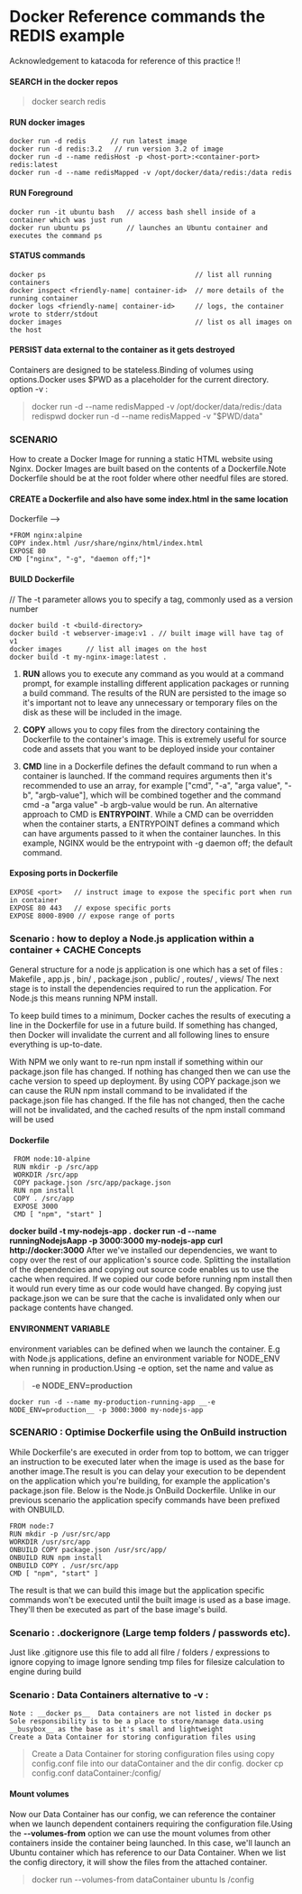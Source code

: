 # Docker Reference commands the REDIS example
 Acknowledgement to katacoda for reference of this practice !!

#### SEARCH in the docker repos
  > docker search redis

#### RUN docker images
  ```
  docker run -d redis      // run latest image
  docker run -d redis:3.2   // run version 3.2 of image
  docker run -d --name redisHost -p <host-port>:<container-port> redis:latest
  docker run -d --name redisMapped -v /opt/docker/data/redis:/data redis
 ```
#### RUN Foreground 
  ```
  docker run -it ubuntu bash   // access bash shell inside of a container which was just run
  docker run ubuntu ps         // launches an Ubuntu container and executes the command ps
  ```
#### STATUS commands
  ```
  docker ps                                     // list all running containers
  docker inspect <friendly-name| container-id>  // more details of the running container
  docker logs <friendly-name| container-id>     // logs, the container wrote to stderr/stdout
  docker images                                 // list os all images on the host
  ```
#### PERSIST data external to the container as it gets destroyed 
  Containers are designed to be stateless.Binding of volumes using options.Docker uses $PWD as a placeholder for the current directory.
  option -v <host-dir>:<container-dir>
  > docker run -d --name redisMapped -v /opt/docker/data/redis:/data redispwd
  > docker run -d --name redisMapped -v "$PWD/data"

### SCENARIO 
How to create a Docker Image for running a static HTML website using Nginx. Docker Images are built based on the contents of a Dockerfile.Note Dockerfile should be at the root folder where other needful files are stored.

#### CREATE a Dockerfile and also have some index.html in the same location
Dockerfile -->
  ```
  *FROM nginx:alpine
  COPY index.html /usr/share/nginx/html/index.html
  EXPOSE 80
  CMD ["nginx", "-g", "daemon off;"]*
  ```
#### BUILD Dockerfile 
  // The -t parameter allows you to specify a tag, commonly used as a version number
  ```
  docker build -t <build-directory>
  docker build -t webserver-image:v1 . // built image will have tag of v1
  docker images      // list all images on the host
  docker build -t my-nginx-image:latest .
  ```
1. __RUN__ <command> allows you to execute any command as you would at a command prompt, for example installing different application packages or running a build command. The results of the RUN are persisted to the image so it's important not to leave any unnecessary or temporary files on the disk as these will be included in the image.

2. __COPY__ <src> <dest> allows you to copy files from the directory containing the Dockerfile to the container's image. This is extremely useful for source code and assets that you want to be deployed inside your container

3. __CMD__ line in a Dockerfile defines the default command to run when a container is launched. If the command requires arguments then it's recommended to use an array, for example ["cmd", "-a", "arga value", "-b", "argb-value"], which will be combined together and the command cmd -a "arga value" -b argb-value would be run.
  An alternative approach to CMD is __ENTRYPOINT__. While a CMD can be overridden when the container starts, a ENTRYPOINT defines a command which can have arguments passed to it when the container launches.
In this example, NGINX would be the entrypoint with -g daemon off; the default command.

#### Exposing ports in Dockerfile 
  ```
  EXPOSE <port>   // instruct image to expose the specific port when run in container
  EXPOSE 80 443   // expose specific ports
  EXPOSE 8000-8900 // expose range of ports
  ```
### Scenario : how to deploy a Node.js application within a container + CACHE Concepts
General structure for a node js application is one which has a set of files :
 Makefile , app.js , bin/ , package.json , public/ , routes/ , views/
 The next stage is to install the dependencies required to run the application. For Node.js this means running NPM install.

To keep build times to a minimum, Docker caches the results of executing a line in the Dockerfile for use in a future build. If something has changed, then Docker will invalidate the current and all following lines to ensure everything is up-to-date.

With NPM we only want to re-run npm install if something within our package.json file has changed. If nothing has changed then we can use the cache version to speed up deployment. By using COPY package.json <dest> we can cause the RUN npm install command to be invalidated if the package.json file has changed. If the file has not changed, then the cache will not be invalidated, and the cached results of the npm install command will be used
 
#### Dockerfile
  ```
   FROM node:10-alpine
   RUN mkdir -p /src/app
   WORKDIR /src/app
   COPY package.json /src/app/package.json
   RUN npm install
   COPY . /src/app
   EXPOSE 3000
   CMD [ "npm", "start" ]
  ```
   __docker build -t my-nodejs-app .__
   __docker run -d --name runningNodejsAapp -p 3000:3000 my-nodejs-app__
   __curl http://docker:3000__
After we've installed our dependencies, we want to copy over the rest of our application's source code. Splitting the installation of the dependencies and copying out source code enables us to use the cache when required.
   If we copied our code before running npm install then it would run every time as our code would have changed. By copying just package.json we can be sure that the cache is invalidated only when our package contents have changed.
   
 #### ENVIRONMENT VARIABLE
  environment variables can be defined when we launch the container. E.g with Node.js applications, define an environment variable for NODE_ENV when running in production.Using -e option, set the name and value as 
 > __-e NODE_ENV=production__
  ```
  docker run -d --name my-production-running-app __-e NODE_ENV=production__ -p 3000:3000 my-nodejs-app
  ```
 ###  SCENARIO : Optimise Dockerfile using the OnBuild instruction
   While Dockerfile's are executed in order from top to bottom, we can trigger an instruction to be executed later when the image is used as the base for another image.The result is you can delay your execution to be dependent on the application which you're building, for example the application's package.json file.
Below is the Node.js OnBuild Dockerfile. Unlike in our previous scenario the application specify commands have been prefixed with ONBUILD.
```
FROM node:7
RUN mkdir -p /usr/src/app
WORKDIR /usr/src/app
ONBUILD COPY package.json /usr/src/app/
ONBUILD RUN npm install
ONBUILD COPY . /usr/src/app
CMD [ "npm", "start" ]
```
The result is that we can build this image but the application specific commands won't be executed until the built image is used as a base image. They'll then be executed as part of the base image's build.

### Scenario : .dockerignore (Large temp folders / passwords etc).
  Just like .gitignore use this file to add all filre / folders / expressions to ignore copying to image
  Ignore sending tmp files for filesize calculation to engine during build

### Scenario : Data Containers alternative to -v <host-dir>:<container-dir>
    Note : __docker ps__  Data containers are not listed in docker ps
    Sole responsibility is to be a place to store/manage data.using __busybox__ as the base as it's small and lightweight
    Create a Data Container for storing configuration files using 
> Create a Data Container for storing configuration files using 
    copy config.conf file into our dataContainer and the dir config.
> docker cp config.conf dataContainer:/config/
 
 #### Mount volumes
 Now our Data Container has our config, we can reference the container when we launch dependent containers requiring the configuration file.Using the __--volumes-from__ <container> option we can use the mount volumes from other containers inside the container being launched. In this case, we'll launch an Ubuntu container which has reference to our Data Container. When we list the config directory, it will show the files from the attached container.
    
> docker run --volumes-from dataContainer ubuntu ls /config
 
